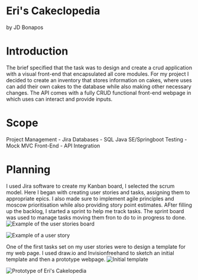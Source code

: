 # Eri's Cakeclopedia 
by JD Bonapos

# Introduction
The brief specified that the task was to design and create a crud application with a visual front-end that encapsulated all core modules. 
For my project I decided to create an inventory that stores information on cakes, where uses can add their own cakes to the database while also making other necessary changes. The API comes with a fully CRUD functional front-end webpage in which uses can interact and provide inputs.

# Scope
Project Management - Jira
Databases - SQL
Java SE/Springboot
Testing - Mock MVC
Front-End - API Integration

# Planning
I used Jira software to create my Kanban board, I selected the scrum model. Here I began with creating user stories and tasks, assigning them to appropriate epics. I also made sure to implement agile principles and moscow prioritisation while also providing story point estimates. AFter filling up the backlog, I started a sprint to help me track tasks. The sprint board was used to manage tasks moving them fron to do to in progress to done.
![Example of the user stories board](https://user-images.githubusercontent.com/100294516/164675423-1385ba7d-e96d-48ba-a0b7-cad5ae5a70cb.png)

![Example of a user story](https://user-images.githubusercontent.com/100294516/164675878-13e127b9-c30d-4c3c-a9f4-e2fc360a7baa.png)

One of the first tasks set on my user stories were to design a template for my web page. I used draw.io and Invisionfreehand to sketch an initial template and then a prototype webpage. 
![Initial template ](https://user-images.githubusercontent.com/100294516/164676248-d27e2ccb-8244-457b-904e-8bce041a497a.png)

![Prototype of Eri's Cakelopedia](https://user-images.githubusercontent.com/100294516/164676300-cc790ef1-c215-4da1-8c9a-27c7f7ca844b.png)

